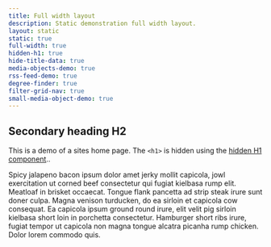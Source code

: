 ```yaml
---
title: Full width layout
description: Static demonstration full width layout.
layout: static
static: true
full-width: true
hidden-h1: true
hide-title-data: true
media-objects-demo: true
rss-feed-demo: true
degree-finder: true
filter-grid-nav: true
small-media-object-demo: true
---
```


## Secondary heading H2

This is a demo of a sites home page. The ```<h1>``` is hidden using the [hidden H1 component](page-heading.html#hidden-main-heading)..

Spicy jalapeno bacon ipsum dolor amet jerky mollit capicola, jowl exercitation ut corned beef consectetur qui fugiat kielbasa rump elit. Meatloaf in brisket occaecat. Tongue flank pancetta ad strip steak irure sunt doner culpa. Magna venison turducken, do ea sirloin et capicola cow consequat. Ea capicola ipsum ground round irure, elit velit pig sirloin kielbasa short loin in porchetta consectetur. Hamburger short ribs irure, fugiat tempor ut capicola non magna tongue alcatra picanha rump chicken. Dolor lorem commodo quis.
